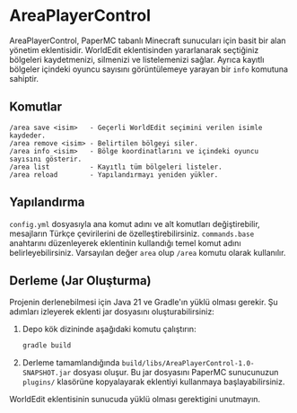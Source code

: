 # AreaPlayerControl

AreaPlayerControl, PaperMC tabanlı Minecraft sunucuları için basit bir alan yönetim eklentisidir. WorldEdit eklentisinden yararlanarak seçtiğiniz bölgeleri kaydetmenizi, silmenizi ve listelemenizi sağlar. Ayrıca kayıtlı bölgeler içindeki oyuncu sayısını görüntülemeye yarayan bir `info` komutuna sahiptir.

## Komutlar

```
/area save <isim>   - Geçerli WorldEdit seçimini verilen isimle kaydeder.
/area remove <isim> - Belirtilen bölgeyi siler.
/area info <isim>   - Bölge koordinatlarını ve içindeki oyuncu sayısını gösterir.
/area list          - Kayıtlı tüm bölgeleri listeler.
/area reload        - Yapılandırmayı yeniden yükler.
```

## Yapılandırma

`config.yml` dosyasıyla ana komut adını ve alt komutları değiştirebilir,
mesajların Türkçe çevirilerini de özelleştirebilirsiniz. `commands.base`
anahtarını düzenleyerek eklentinin kullandığı temel komut adını
belirleyebilirsiniz. Varsayılan değer `area` olup `/area` komutu olarak
kullanılır.

## Derleme (Jar Oluşturma)

Projenin derlenebilmesi için Java 21 ve Gradle'ın yüklü olması gerekir. Şu adımları izleyerek eklenti jar dosyasını oluşturabilirsiniz:

1. Depo kök dizininde aşağıdaki komutu çalıştırın:

   ```bash
   gradle build
   ```

2. Derleme tamamlandığında `build/libs/AreaPlayerControl-1.0-SNAPSHOT.jar` dosyası oluşur. Bu jar dosyasını PaperMC sunucunuzun `plugins/` klasörüne kopyalayarak eklentiyi kullanmaya başlayabilirsiniz.

WorldEdit eklentisinin sunucuda yüklü olması gerektigini unutmayın.
